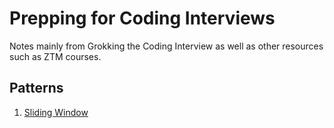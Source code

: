 # Prepping for Coding Interviews
Notes mainly from Grokking the Coding Interview as well as other resources such as ZTM courses. 

## Patterns 
 1) [Sliding Window](https://github.com/Lefie/Grokking-the-Coding-Interview/tree/main/sliding_windows)
